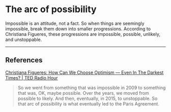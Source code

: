 # The arc of possibility
Impossible is an attitude, not a fact. So when things are seemingly impossible, break them down into smaller progressions. According to Christiana Figueres, these progressions are impossible, possible, unlikely, and unstoppable.

- - -
## References
[Christiana Figueres: How Can We Choose Optimism — Even In The Darkest Times? | TED Radio Hour](https://www.npr.org/2020/05/22/860128259/christiana-figueres-how-can-we-choose-optimism-even-in-the-darkest-times)
> So we went from something that was impossible in 2009 to something that was, OK, maybe possible. Over the years, we moved from possible to likely. And then, eventually, in 2015, to unstoppable. So that arc of possibility is what eventually led to the Paris Agreement.

<!-- #evergreen #progress -->

<!-- {BearID:F0D2C858-58CF-4F57-9BD6-772FAFD2D11B-1543-0000D2E978C5611E} -->
